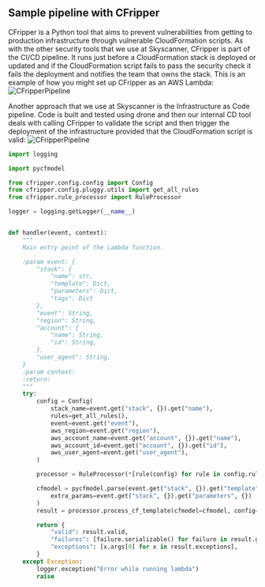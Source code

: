 ## Sample pipeline with CFripper

CFripper is a Python tool that aims to prevent vulnerabilities from getting to production infrastructure through vulnerable CloudFormation scripts. As with the other security tools that we use at Skyscanner, CFripper is part of the CI/CD pipeline. It runs just before a CloudFormation stack is deployed or updated and if the CloudFormation script fails to pass the security check it fails the deployment and notifies the team that owns the stack. This is an example of how you might set up CFripper as an AWS Lambda:
![CFripperPipeline](img/cfripper.png)

Another approach that we use at Skyscanner is the Infrastructure as Code pipeline. Code is built and tested using drone and then our internal CD tool deals with calling CFripper to validate the script and then trigger the deployment of the infrastructure provided that the CloudFormation script is valid:
![CFripperPipeline](img/cfripper2.png)

```python
import logging

import pycfmodel

from cfripper.config.config import Config
from cfripper.config.pluggy.utils import get_all_rules
from cfripper.rule_processor import RuleProcessor

logger = logging.getLogger(__name__)


def handler(event, context):
    """
    Main entry point of the Lambda function.

    :param event: {
        "stack": {
            "name": str,
            "template": Dict,
            "parameters": Dict,
            "tags": Dict
        },
        "event": String,
        "region": String,
        "account": {
            "name": String,
            "id": String,
        },
        "user_agent": String,
    }
    :param context:
    :return:
    """
    try:
        config = Config(
            stack_name=event.get("stack", {}).get("name"),
            rules=get_all_rules(),
            event=event.get("event"),
            aws_region=event.get("region"),
            aws_account_name=event.get("account", {}).get("name"),
            aws_account_id=event.get("account", {}).get("id"),
            aws_user_agent=event.get("user_agent"),
        )

        processor = RuleProcessor(*[rule(config) for rule in config.rules.values()])

        cfmodel = pycfmodel.parse(event.get("stack", {}).get("template", {})).resolve(
            extra_params=event.get("stack", {}).get("parameters", {})
        )
        result = processor.process_cf_template(cfmodel=cfmodel, config=config)

        return {
            "valid": result.valid,
            "failures": [failure.serializable() for failure in result.get_failures()],
            "exceptions": [x.args[0] for x in result.exceptions],
        }
    except Exception:
        logger.exception("Error while running lambda")
        raise
```